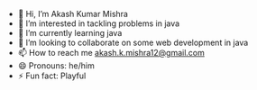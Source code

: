 - 👋 Hi, I’m Akash Kumar Mishra
- 👀 I’m interested in tackling problems in java
- 🌱 I’m currently learning java
- 💞️ I’m looking to collaborate on some web development in java
- 📫 How to reach me akash.k.mishra12@gmail.com
- 😄 Pronouns: he/him
- ⚡ Fun fact: Playful
